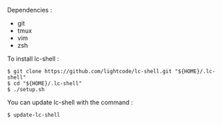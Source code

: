 Dependencies :

* git
* tmux
* vim
* zsh


To install lc-shell :

```console
$ git clone https://github.com/lightcode/lc-shell.git "${HOME}/.lc-shell"
$ cd "${HOME}/.lc-shell"
$ ./setup.sh
```

You can update lc-shell with the command :

```console
$ update-lc-shell
```
